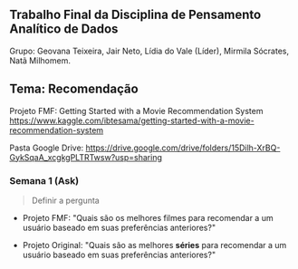 ## Trabalho Final da Disciplina de Pensamento Analítico de Dados

Grupo: Geovana Teixeira, Jair Neto, Lídia do Vale (Líder), Mirmila Sócrates, Natã Milhomem.

## Tema: Recomendação
Projeto FMF:
Getting Started with a Movie Recommendation System
https://www.kaggle.com/ibtesama/getting-started-with-a-movie-recommendation-system

Pasta Google Drive:
https://drive.google.com/drive/folders/15Dilh-XrBQ-GykSqaA_xcgkgPLTRTwsw?usp=sharing


### Semana 1 (Ask)
> Definir a pergunta

- Projeto FMF: "Quais são os melhores filmes para recomendar a um usuário baseado em suas preferências anteriores?"

- Projeto Original: "Quais são as melhores **séries** para recomendar a um usuário baseado em suas preferências anteriores?"
